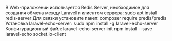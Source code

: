 В Web-приложении используется Redis Server, необходимое для создания обмена между Laravel и клиентом сервера: sudo apt install redis-server
Для связки установите пакет: composer require predis/predis
Установка laravel-echo-server: sudo npm install -g laravel-echo-server
Конфигурационный файл: laravel-echo-server init
npm install --save laravel-echo socket.io-client